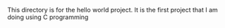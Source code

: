 This directory is for the hello world project. It is the first project that I am doing using C programming
